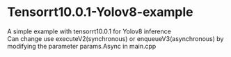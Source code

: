 # Tensorrt10.0.1-Yolov8-example
A simple example with tensorrt10.0.1 for Yolov8 inference  
Can change use executeV2(synchronous) or enqueueV3(asynchronous) by modifying the parameter params.Async in main.cpp
